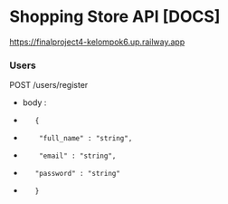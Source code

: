 # Shopping Store API [DOCS]
https://finalproject4-kelompok6.up.railway.app
### Users
POST /users/register
- body :
-        {
-         "full_name" : "string",
-         "email" : "string",
-        "password" : "string"
-        }

